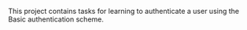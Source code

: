 This project contains tasks for learning to authenticate a user using the Basic authentication scheme.
